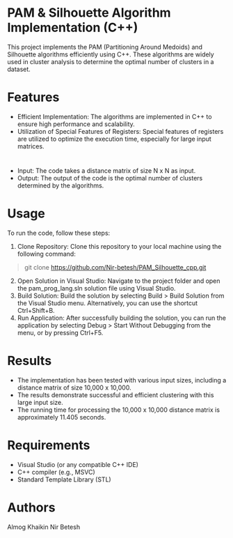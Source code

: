 # PAM & Silhouette Algorithm Implementation (C++)
This project implements the PAM (Partitioning Around Medoids) and Silhouette algorithms efficiently using C++.
These algorithms are widely used in cluster analysis to determine the optimal number of clusters in a dataset.

# Features
* Efficient Implementation: The algorithms are implemented in C++ to ensure high performance and scalability.
* Utilization of Special Features of Registers: Special features of registers are utilized to optimize the execution time, especially for large input matrices.
#
* Input: The code takes a distance matrix of size N x N as input.
* Output: The output of the code is the optimal number of clusters determined by the algorithms.

# Usage
To run the code, follow these steps:
1. Clone Repository: Clone this repository to your local machine using the following command:
> git clone https://github.com/Nir-betesh/PAM_Silhouette_cpp.git

2. Open Solution in Visual Studio: Navigate to the project folder and open the pam_prog_lang.sln solution file using Visual Studio.
3. Build Solution: Build the solution by selecting Build > Build Solution from the Visual Studio menu. Alternatively, you can use the shortcut Ctrl+Shift+B.
4. Run Application: After successfully building the solution, you can run the application by selecting Debug > Start Without Debugging from the menu, or by pressing Ctrl+F5.

# Results
* The implementation has been tested with various input sizes, including a distance matrix of size 10,000 x 10,000.
* The results demonstrate successful and efficient clustering with this large input size.
* The running time for processing the 10,000 x 10,000 distance matrix is approximately 11.405 seconds.

# Requirements
* Visual Studio (or any compatible C++ IDE)
* C++ compiler (e.g., MSVC)
* Standard Template Library (STL)

# Authors
Almog Khaikin
Nir Betesh
